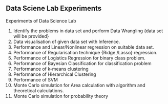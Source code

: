 ## Data Sciene Lab Experiments
Experiments of Data Science Lab
1. Identify the problems in data set and perform Data Wrangling {data set will be provided}
2. Data visualisation of given data set with Inference.
3. Performance and Linear/Nonlinear regression on suitable data set.
4. Performance of Regularisation technique {Ridge /Lasso} regression.
5. Performance of Logistics Regression for binary class problem.
6. Performance of Bayesian Classification for classification problem
7. Performance of k-means clustering
8. Performance of Hierarchical Clustering
9. Performance of SVM
10. Monte Carlo simulation for Area calculation with algorithm and theoretical calculations.
11. Monte Carlo simulation for probability theory
